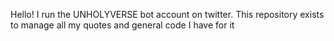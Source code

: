 <p>Hello! I run the UNHOLYVERSE bot account on twitter. This repository exists to manage all my quotes and general code I have for it</p>
